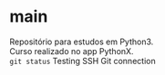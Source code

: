 # main
Repositório para estudos em Python3.<br>
Curso realizado no app PythonX.<br>
`git status`
Testing SSH Git connection